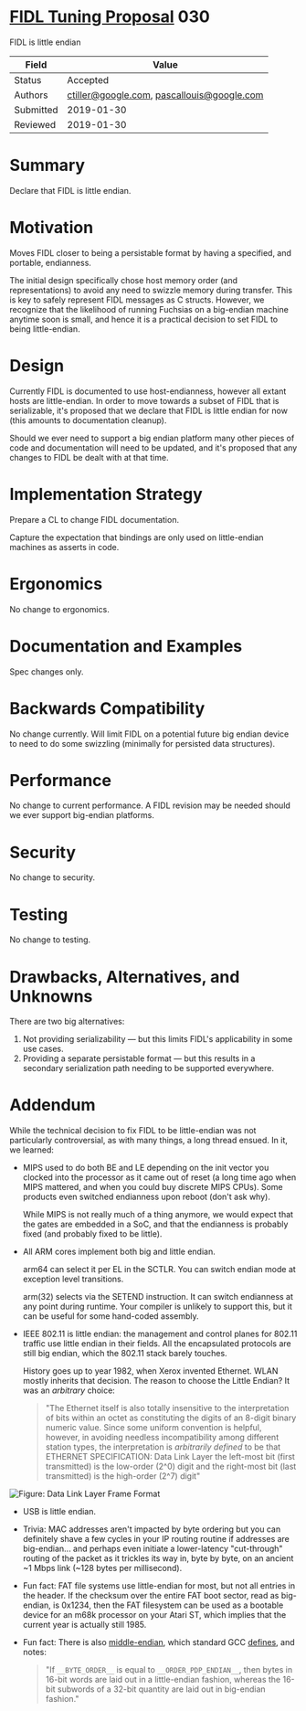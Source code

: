 # [FIDL Tuning Proposal](README.md) 030

FIDL is little endian

Field     | Value
----------|--------------------------
Status    | Accepted
Authors   | ctiller@google.com, pascallouis@google.com
Submitted | 2019-01-30
Reviewed  | 2019-01-30

# Summary
Declare that FIDL is little endian.

# Motivation
Moves FIDL closer to being a persistable format by having a specified, and
portable, endianness.

The initial design specifically chose host memory order (and representations)
to avoid any need to swizzle memory during transfer.
This is key to safely represent FIDL messages as C structs.
However, we recognize that the likelihood of running Fuchsias on a big-endian
machine anytime soon is small, and hence it is a practical decision to set
FIDL to being little-endian.

# Design
Currently FIDL is documented to use host-endianness, however all extant hosts
are little-endian.
In order to move towards a subset of FIDL that is serializable, it's proposed
that we declare that FIDL is little endian for now (this amounts to documentation
cleanup).

Should we ever need to support a big endian platform many other pieces of code
and documentation will need to be updated, and it's proposed that any changes
to FIDL be dealt with at that time.

# Implementation Strategy
Prepare a CL to change FIDL documentation.

Capture the expectation that bindings are only used on little-endian machines
as asserts in code.

# Ergonomics
No change to ergonomics.

# Documentation and Examples
Spec changes only.

# Backwards Compatibility
No change currently.
Will limit FIDL on a potential future big endian device to need to do some
swizzling (minimally for persisted data structures).

# Performance
No change to current performance.
A FIDL revision may be needed should we ever support big-endian platforms.

# Security
No change to security.

# Testing
No change to testing.

# Drawbacks, Alternatives, and Unknowns
There are two big alternatives:

1. Not providing serializability &mdash; but this limits FIDL's applicability
   in some use cases.
2. Providing a separate persistable format &mdash; but this results in a secondary
   serialization path needing to be supported everywhere.

# Addendum
While the technical decision to fix FIDL to be little-endian was not
particularly controversial, as with many things, a long thread ensued. In it,
we learned:

* MIPS used to do both BE and LE depending on the init vector you clocked into
  the processor as it came out of reset (a long time ago when MIPS mattered, and
  when you could buy discrete MIPS CPUs).
  Some products even switched endianness upon reboot (don't ask why).

  While MIPS is not really much of a thing anymore, we would expect that the
  gates are embedded in a SoC, and that the endianness is probably fixed (and
  probably fixed to be little).

* All ARM cores implement both big and little endian.

  arm64 can select it per EL in the SCTLR.
  You can switch endian mode at exception level transitions.

  arm(32) selects via the SETEND instruction.
  It can switch endianness at any point during runtime.
  Your compiler is unlikely to support this, but it can be useful for some
  hand-coded assembly.

* IEEE 802.11 is little endian: the management and control planes for 802.11
  traffic use little endian in their fields.
  All the encapsulated protocols are still big endian, which the 802.11 stack
  barely touches.

  History goes up to year 1982, when Xerox invented Ethernet.
  WLAN mostly inherits that decision.
  The reason to choose the Little Endian? It was an *arbitrary* choice:

    > "The Ethernet itself is also totally insensitive to the interpretation
    > of bits within an octet as constituting the digits of an 8-digit binary
    > numeric value.
    > Since some uniform convention is helpful, however, in avoiding needless
    > incompatibility among different station types, the interpretation is
    > *arbitrarily defined* to be that ETHERNET SPECIFICATION: Data Link Layer
    > the left-most bit (first transmitted) is the low-order (2^0) digit and
    > the right-most bit (last transmitted) is the high-order (2^7) digit"

![Figure: Data Link Layer Frame Format](ftp-030-figure1.png)

* USB is little endian.

* Trivia: MAC addresses aren't impacted by byte ordering but you can definitely
  shave a few cycles in your IP routing routine if addresses are big-endian...
  and perhaps even initiate a lower-latency "cut-through" routing of the packet
  as it trickles its way in, byte by byte, on an ancient ~1 Mbps link (~128 bytes
  per millisecond).

* Fun fact: FAT file systems use little-endian for most, but not all entries in
  the header.
  If the checksum over the entire FAT boot sector, read as big-endian, is 0x1234,
  then the FAT filesystem can be used as a bootable device for an m68k processor
  on your Atari ST, which implies that the current year is actually still 1985.

* Fun fact: There is also
  [middle-endian](https://en.wikipedia.org/wiki/Endianness#Middle-endian),
  which standard GCC
  [defines](https://gcc.gnu.org/onlinedocs/cpp/Common-Predefined-Macros.html),
  and notes:

    > "If `__BYTE_ORDER__` is equal to `__ORDER_PDP_ENDIAN__`, then bytes in 16-bit
    > words are laid out in a little-endian fashion, whereas the 16-bit subwords of a
    > 32-bit quantity are laid out in big-endian fashion."


